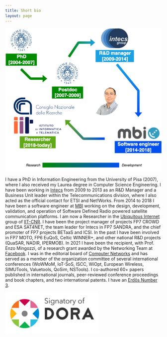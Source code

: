 ```yaml
---
title: Short bio
layout: page
---
```


![](pictures/bio-infographic.png)

I have a PhD in Information Engineering from the University of Pisa (2007), where I also received my Laurea degree in Computer Science Engineering.
I have been working in [Intecs](http://www.en.intecs.it/) from 2009 to 2013 as an R&D Manager and a Business Unit leader within the Telecommunications division, where I also acted as the official contact for ETSI and Net!Works.
From 2014 to 2018 I have been a software engineer at [MBI](http://mbigroup.it/en/index) working on the design, development, validation, and operation of Software Defined Radio powered satellite communication platforms.
I am now a Researcher in the [Ubiquitous Internet](http://cnd.iit.cnr.it/) group of [IIT-CNR](http://www.iit.cnr.it/).
I have been the project manager of projects FP7 CROWD and ESA SAT4NET, the team leader for Intecs in FP7 SANDRA, and the chief promoter of FP7 projects BETaaS and ICSI.
In the past I have been involved in FP7 MOTO, FP6 EuQoS, Celtic WINNER+, and other national R&D projects (QuaSAR, NADIR, IPERMOB).
In 2021 I have been the recipient, with Prof. Enzo Mingozzi, of a research grant awarded by the Networking Team at [Facebook](https://research.fb.com/blog/2021/08/announcing-the-winners-of-the-2021-networking-request-for-proposals-in-internet-and-web-services/).
I was in the editorial board of [Computer Networks](http://www.journals.elsevier.com/computer-networks/) and has served as a member of the organization committee of several international conferences (WoWMoM, IoT-SoS, ISCC, WiOpt, European Wireless, SIMUTools, Valuetools, QoSim, NSTools).
I co-authored 60+ papers published in international journals, peer-reviewed conference proceedings and book chapters, and two international patents.
I have an [Erdös Number 3](http://www.oakland.edu/enp/).

[![](pictures/Dorabadge1.png)](https://sfdora.org/)

